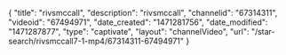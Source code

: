 {
    "title": "rivsmccall",
    "description": "rivsmccall",
    "channelid": "67314311",
    "videoid": "67494971",
    "date_created": "1471281756",
    "date_modified": "1471287877",
    "type": "captivate",
    "layout": "channelVideo",
    "url": "\/star-search\/rivsmccall7-1-mp4\/67314311-67494971"
}